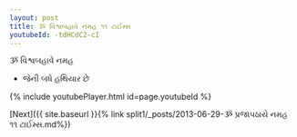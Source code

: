 ```yaml
---
layout: post
title: ૐ વિશ્વબહાવે નમહ ૧૧ ટાઈમ્સ
youtubeId: -tdHCdC2-cI
---
```

 
 
 ૐ વિશ્વબહાવે નમહ  
 
 -  જેની બધે હથિયાર છે 
 
  
 
  
 
 
 
 
 
 


{% include youtubePlayer.html id=page.youtubeId %}
 
[Next]({{ site.baseurl }}{% link  split1/_posts/2013-06-29-ૐ પ્રજાપઠાયે નમહ ૧૧ ટાઈમ્સ.md%})
 
